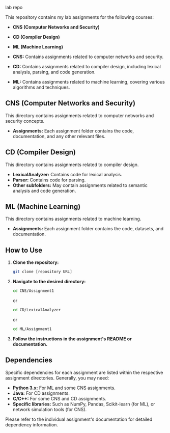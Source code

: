lab repo

This repository contains my lab assignments for the following courses:

* **CNS (Computer Networks and Security)**
* **CD (Compiler Design)**
* **ML (Machine Learning)**

* **CNS:** Contains assignments related to computer networks and security.
* **CD:** Contains assignments related to compiler design, including lexical analysis, parsing, and code generation.
* **ML:** Contains assignments related to machine learning, covering various algorithms and techniques.

## CNS (Computer Networks and Security)

This directory contains assignments related to computer networks and security concepts.

* **Assignments:** Each assignment folder contains the code, documentation, and any other relevant files.

## CD (Compiler Design)

This directory contains assignments related to compiler design.

* **LexicalAnalyzer:** Contains code for lexical analysis.
* **Parser:** Contains code for parsing.
* **Other subfolders:** May contain assignments related to semantic analysis and code generation.

## ML (Machine Learning)

This directory contains assignments related to machine learning.

* **Assignments:** Each assignment folder contains the code, datasets, and documentation.

## How to Use

1.  **Clone the repository:**
    ```bash
    git clone [repository URL]
    ```
2.  **Navigate to the desired directory:**
    ```bash
    cd CNS/Assignment1
    ```
    or
    ```bash
    cd CD/LexicalAnalyzer
    ```
    or
    ```bash
    cd ML/Assignment1
    ```
3.  **Follow the instructions in the assignment's README or documentation.**

## Dependencies

Specific dependencies for each assignment are listed within the respective assignment directories. Generally, you may need:

* **Python 3.x:** For ML and some CNS assignments.
* **Java:** For CD assignments.
* **C/C++:** For some CNS and CD assignments.
* **Specific libraries:** Such as NumPy, Pandas, Scikit-learn (for ML), or network simulation tools (for CNS).

Please refer to the individual assignment's documentation for detailed dependency information.

